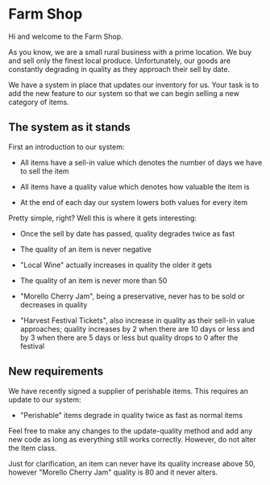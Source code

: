 # Farm Shop

Hi and welcome to the Farm Shop.

As you know, we are a small rural business with a prime location. We buy and sell only 
the finest local produce. Unfortunately, our goods are constantly degrading in quality 
as they approach their sell by date.

We have a system in place that updates our inventory for us. Your task is to add the 
new feature to our system so that we can begin selling a new category of items.

## The system as it stands

First an introduction to our system:

  - All items have a sell-in value which denotes the number of days we have to
    sell the item

  - All items have a quality value which denotes how valuable the item is

  - At the end of each day our system lowers both values for every item

Pretty simple, right? Well this is where it gets interesting:

  - Once the sell by date has passed, quality degrades twice as fast

  - The quality of an item is never negative

  - "Local Wine" actually increases in quality the older it gets

  - The quality of an item is never more than 50

  - "Morello Cherry Jam", being a preservative, never has to be sold or decreases in
    quality

  - "Harvest Festival Tickets", also increase in quality as their sell-in
    value approaches; quality increases by 2 when there are 10 days or less
    and by 3 when there are 5 days or less but quality drops to 0 after the
    festival

## New requirements

We have recently signed a supplier of perishable items. This requires an update
to our system:

  - "Perishable" items degrade in quality twice as fast as normal items

Feel free to make any changes to the update-quality method and add any new code
as long as everything still works correctly. However, do not alter the Item
class.

Just for clarification, an item can never have its quality increase above 50,
however "Morello Cherry Jam" quality is 80 and it never alters.
